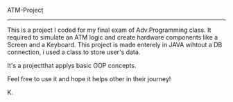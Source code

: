ATM-Project
***********

This is a project I coded for my final exam of Adv.Programming class. It required to simulate an ATM logic and create hardware components like a Screen and a Keyboard. 
This project is made enterely in JAVA wihtout a DB connection, i used a class to store user's data.

It's a projectthat applys basic OOP concepts.

Feel free to use it and hope it helps other in their journey!

K.
